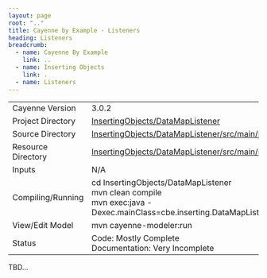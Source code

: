 ```yaml
---
layout: page
root: ".."
title: Cayenne by Example - Listeners
heading: Listeners
breadcrumb:
  - name: Cayenne By Example
    link: ..
  - name: Inserting Objects
    link: .
  - name: Listeners
---
```


<table class="pb">
  <tr>
    <td>Cayenne Version</td>
    <td>3.0.2</td>
  </tr>
  <tr>
    <td>Project Directory</td>
    <td>
      <a href="https://github.com/mrg/cbe/tree/master/InsertingObjects/DataMapListener">InsertingObjects/DataMapListener</a>
    </td>
  </tr>
  <tr>
    <td>Source Directory</td>
    <td>
      <a href="https://github.com/mrg/cbe/tree/master/InsertingObjects/DataMapListener/src/main/java">
        InsertingObjects/DataMapListener/src/main/java
      </a>
    </td>
  </tr>
  <tr>
    <td>Resource Directory</td>
    <td>
      <a href="https://github.com/mrg/cbe/tree/master/InsertingObjects/DataMapListener/src/main/resources">
        InsertingObjects/DataMapListener/src/main/resources
      </a>
    </td>
  </tr>
    <td>Inputs</td>
    <td>N/A</td>
  <tr>
  </tr>
  <tr>
    <td>Compiling/Running</td>
    <td>
      cd InsertingObjects/DataMapListener<br/>
      mvn clean compile<br/>
      mvn exec:java -Dexec.mainClass=cbe.inserting.DataMapListener
    </td>
  </tr>
  <tr>
    <td>View/Edit Model</td>
    <td>mvn cayenne-modeler:run</td>
  </tr>
  </tr>
    <td>Status</td>
    <td>
      Code: Mostly Complete<br/>
      Documentation: Very Incomplete
    </td>
  <tr>
</table>

TBD…
